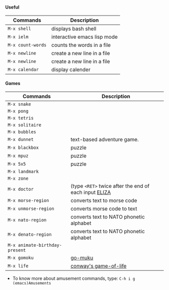 #### Useful

| Commands 			            | Description                            													  |
|-------------------------------|---------------------------------------------------------------------------------------------|
| `M-x shell`					| displays bash shell 																		  |
| `M-x ielm`   				    | interactive emacs lisp mode                        										  | 
| `M-x count-words`			    | counts the words in a file    															  |
| `M-x newline`			        | create a new line in a file    															  |
| `M-x newline`			        | create a new line in a file    															  |
| `M-x calendar`				| display calender 																			  |


#### Games

| Commands 			            | Description                            													  |
|-------------------------------|---------------------------------------------------------------------------------------------|
| `M-x snake`   				|                              																  | 
| `M-x pong`     				|         	               																	  | 
| `M-x tetris`     				|           																				  | 
| `M-x solitaire`   			|           																				  | 
| `M-x bubbles`    				|              																				  | 
| `M-x dunnet`      			| text-based adventure game.                  												  | 
| `M-x blackbox` 				| puzzle      		   																		  | 
| `M-x mpuz` 					| puzzle																					  |
| `M-x 5x5`         			| puzzle																					  |
| `M-x landmark`    			|																						      |
| `M-x zone` 					|																							  |
| `M-x doctor`					| (type `<RET>` twice after the end of each input [ELIZA](https://en.wikipedia.org/wiki/ELIZA)|	
| `M-x morse-region`			| converts text to morse code 																  |
| `M-x unmorse-region`  		| converts morse code to text 																  |
| `M-x nato-region` 			| converts text to NATO phonetic alphabet                            						  |
| `M-x denato-region` 			| converts text to NATO phonetic alphabet													  |
| `M-x animate-birthday-present`| 																							  |
| `M-x gomoku`        			| [go-muku](https://en.wikipedia.org/wiki/Gomoku)				  |
| `M-x life` 		  			| [conway's game-of-life](https://en.wikipedia.org/wiki/Conway%27s_Game_of_Life) |

- To know more about amusement commands, type: `C-h i g (emacs)Amusements` 
